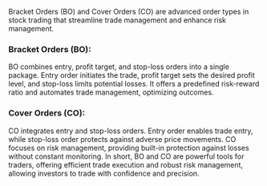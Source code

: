 <!-- ## Bracket Orders (BO) and Cover Orders (CO) -->

Bracket Orders (BO) and Cover Orders (CO) are advanced order types in stock trading that streamline trade management and enhance risk management.

### Bracket Orders (BO):

BO combines entry, profit target, and stop-loss orders into a single package.
Entry order initiates the trade, profit target sets the desired profit level, and stop-loss limits potential losses.
It offers a predefined risk-reward ratio and automates trade management, optimizing outcomes.

###  Cover Orders (CO):
CO integrates entry and stop-loss orders. Entry order enables trade entry, while stop-loss order protects against adverse price movements.
CO focuses on risk management, providing built-in protection against losses without constant monitoring.
In short, BO and CO are powerful tools for traders, offering efficient trade execution and robust risk management, allowing investors to trade with confidence and precision.





